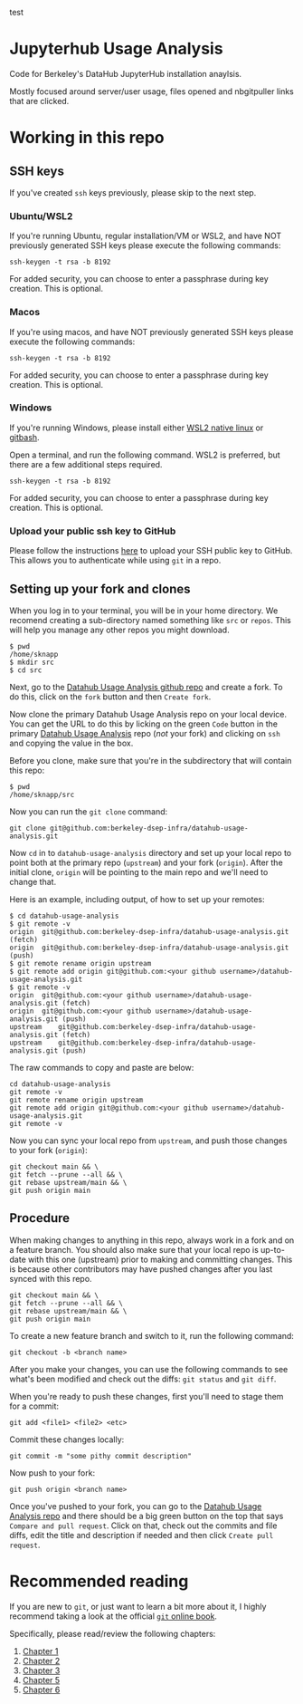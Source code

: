 test

# Jupyterhub Usage Analysis
Code for Berkeley's DataHub JupyterHub installation anaylsis.

Mostly focused around server/user usage, files opened and nbgitpuller links
that are clicked.

# Working in this repo

## SSH keys
If you've created `ssh` keys previously, please skip to the next step.

### Ubuntu/WSL2
If you're running Ubuntu, regular installation/VM or WSL2, and have NOT
previously generated SSH keys please execute the following commands:
```
ssh-keygen -t rsa -b 8192
```
For added security, you can choose to enter a passphrase during key creation.
This is optional.

### Macos
If you're using macos, and have NOT previously generated SSH keys please
execute the following commands:
```
ssh-keygen -t rsa -b 8192
```
For added security, you can choose to enter a passphrase during key creation.
This is optional.

### Windows
If you're running Windows, please install either [WSL2 native linux](https://learn.microsoft.com/en-us/windows/wsl/install) 
or [gitbash](https://www.git-scm.com/download/win).

Open a terminal, and run the following command.  WSL2 is preferred, but there
are a few additional steps required.

```
ssh-keygen -t rsa -b 8192
```
For added security, you can choose to enter a passphrase during key creation.
This is optional.

### Upload your public ssh key to GitHub
Please follow the instructions [here](https://docs.github.com/en/authentication/connecting-to-github-with-ssh/adding-a-new-ssh-key-to-your-github-account) 
to upload your SSH public key to GitHub.  This allows you to authenticate while
using `git` in a repo.

## Setting up your fork and clones

When you log in to your terminal, you will be in your home directory.  We
recomend creating a sub-directory named something like `src` or `repos`.  This
will help you manage any other repos you might download.

```
$ pwd
/home/sknapp
$ mkdir src
$ cd src
```

Next, go to the [Datahub Usage Analysis github repo](https://github.com/berkeley-dsep-infra/datahub-usage-analysis/)
and create a fork.  To do this, click on the `fork` button and then
`Create fork`.

Now clone the primary Datahub Usage Analysis repo on your local device.  You
can get the URL to do this by licking on the green `Code` button in the primary
[Datahub Usage Analysis](https://github.com/berkeley-dsep-infra/datahub-usage-analysis/)
repo (*not* your fork) and clicking on `ssh` and copying the value in the box.

Before you clone, make sure that you're in the subdirectory that will contain
this repo:
```
$ pwd
/home/sknapp/src
```

Now you can run the `git clone` command:
```
git clone git@github.com:berkeley-dsep-infra/datahub-usage-analysis.git
```

Now `cd` in to `datahub-usage-analysis` directory and set up your local repo
to point both at the primary repo (`upstream`) and your fork (`origin`).  After
the initial clone, `origin` will be pointing to the main repo and we'll need
to change that.

Here is an example, including output, of how to set up your remotes:
```
$ cd datahub-usage-analysis
$ git remote -v
origin	git@github.com:berkeley-dsep-infra/datahub-usage-analysis.git (fetch)
origin	git@github.com:berkeley-dsep-infra/datahub-usage-analysis.git (push)
$ git remote rename origin upstream
$ git remote add origin git@github.com:<your github username>/datahub-usage-analysis.git
$ git remote -v
origin	git@github.com:<your github username>/datahub-usage-analysis.git (fetch)
origin	git@github.com:<your github username>/datahub-usage-analysis.git (push)
upstream	git@github.com:berkeley-dsep-infra/datahub-usage-analysis.git (fetch)
upstream	git@github.com:berkeley-dsep-infra/datahub-usage-analysis.git (push)
```

The raw commands to copy and paste are below:
```
cd datahub-usage-analysis
git remote -v
git remote rename origin upstream
git remote add origin git@github.com:<your github username>/datahub-usage-analysis.git
git remote -v
```

Now you can sync your local repo from `upstream`, and push those changes to
your fork (`origin`):
```
git checkout main && \
git fetch --prune --all && \
git rebase upstream/main && \
git push origin main
```

## Procedure
When making changes to anything in this repo, always work in a fork and on a
feature branch.  You should also make sure that your local repo is up-to-date
with this one (upstream) prior to making and committing changes. This is
because other contributors may have pushed changes after you last synced with
this repo.

```
git checkout main && \
git fetch --prune --all && \
git rebase upstream/main && \
git push origin main
```

To create a new feature branch and switch to it, run the following command:
```
git checkout -b <branch name>
```

After you make your changes, you can use the following commands to see
what's been modified and check out the diffs:  `git status` and `git diff`.


When you're ready to push these changes, first you'll need to stage them for a
commit:
```
git add <file1> <file2> <etc>
```

Commit these changes locally:
```
git commit -m "some pithy commit description"
```

Now push to your fork:
```
git push origin <branch name>
```

Once you've pushed to your fork, you can go to the
[Datahub Usage Analysis repo](https://github.com/berkeley-dsep-infra/datahub-usage-analysis)
and there should be a big green button on the top that says `Compare and pull request`.
Click on that, check out the commits and file diffs, edit the title and
description if needed and then click `Create pull request`.

# Recommended reading
If you are new to `git`, or just want to learn a bit more about it, I highly
recommend taking a look at the official [`git` online book](https://www.git-scm.com/book/en/v2).

Specifically, please read/review the following chapters:
1. [Chapter 1](https://www.git-scm.com/book/en/v2/Getting-Started-About-Version-Control)
2. [Chapter 2](https://www.git-scm.com/book/en/v2/Getting-Started-About-Version-Control)
3. [Chapter 3](https://www.git-scm.com/book/en/v2/Git-Branching-Branches-in-a-Nutshell)
4. [Chapter 5](https://www.git-scm.com/book/en/v2/Distributed-Git-Distributed-Workflows)
5. [Chapter 6](https://www.git-scm.com/book/en/v2/GitHub-Account-Setup-and-Configuration)
